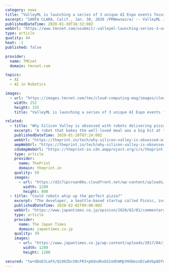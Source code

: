 ```yaml
---
category: news
title: "ValleyML is launching a series of 3 unique AI Expo events focused on Hardware, Enterprise and Robotics in Silicon Valley"
excerpt: "SANTA CLARA, Calif., Jan. 30, 2020 /PRNewswire/ -- ValleyML is the most active and important community of ML & AI Companies and Start-ups, Data Practitioners, Executives and Researchers in the Silicon Valley. The goal is Advancing AI to Empower People. ValleyML sponsors include UL, MINDBODY Inc., Ambient Scientific Inc., SEMI, Intel ..."
publishedDateTime: 2020-01-30T16:32:00Z
webUrl: "https://www.tmcnet.com/usubmit/-valleyml-launching-series-3-unique-ai-expo-events-/2020/01/30/9089829.htm"
type: article
quality: 44
heat: -1
published: false

provider:
  name: TMCnet
  domain: tmcnet.com

topics:
  - AI
  - AI in Robotics

images:
  - url: "https://images.tmcnet.com/tmc/cloud-computing-mag/images/cloud-computing-0515-cover.jpg"
    width: 252
    height: 335
    title: "ValleyML is launching a series of 3 unique AI Expo events focused on Hardware, Enterprise and Robotics in Silicon Valley"

related:
  - title: "Why Silicon Valley is obsessed with robots delivering pizza"
    excerpt: "A robot that bakes the well-loved meal was a big hit at the Consumer Electronics ... Here’s a second reason for caution: Despite heady media claims that pizza is now being made by artificial intelligence (and a similar suggestion from the company itself), Picnic’s device doesn’t quite earn that encomium. I tend to agree with Melanie ..."
    publishedDateTime: 2020-01-28T07:24:00Z
    webUrl: "https://theprint.in/tech/why-silicon-valley-is-obsessed-with-robots-delivering-pizza/355357/"
    ampWebUrl: "https://theprint.in/tech/why-silicon-valley-is-obsessed-with-robots-delivering-pizza/355357/?amp"
    cdnAmpWebUrl: "https://theprint-in.cdn.ampproject.org/c/s/theprint.in/tech/why-silicon-valley-is-obsessed-with-robots-delivering-pizza/355357/?amp"
    type: article
    provider:
      name: ThePrint
      domain: theprint.in
    quality: 59
    images:
      - url: "https://d2c7ipcroan06u.cloudfront.net/wp-content/uploads/2018/06/robot-e1527912484227.jpg"
        width: 1200
        height: 800
  - title: "Could robots whip up the perfect pizza?"
    excerpt: "The developer, a Seattle-based startup called Picnic, insists that pizza is only the beginning ... Here’s a second reason for caution: Despite heady claims that pizza is now being made by artificial intelligence, Picnic’s robot, though quite ingenious, isn’t artificially intelligent just yet. It has a vision system that reads the ..."
    publishedDateTime: 2020-02-01T09:00:00Z
    webUrl: "https://www.japantimes.co.jp/opinion/2020/02/01/commentary/world-commentary/robots-whip-perfect-pizza/"
    type: article
    provider:
      name: The Japan Times
      domain: japantimes.co.jp
    quality: 39
    images:
      - url: "https://www.japantimes.co.jp/wp-content/uploads/2017/04/jt-sns.png"
        width: 1200
        height: 1200

secured: "tw+dDoDJLoFX/Qi96ZbcV0cFR3+pOdndKxbSIeOhAMpYHXDezoECwAVbp6DfmKcplOuxoIW3iHHufsfb1ckqVkeeQllsyu3gQMXPqN0Z1Jydq1FOm1qhSKxtY6Nke1JqfMXZSQr5k+DZjpeqhT0fNY2BrKFsryyF+/uWPNsV8ybdYLa+UQSY8Aewr2yn0R/E0toBO1ICzUqaQKcZH+1hm0myOLUehbUgS4wIGsmtGlaOY+rXBbAZDmMkDFwY1JIKjPjSSmZ6uWrXbV1GxZ4fFWdleERpd7xfZ+Du2RO+6s+NROFEPM24ZIGBQ9XIsK7D;FqmPN+oG9hGEENWko4FNMQ=="
---
```


